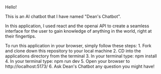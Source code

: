 Hello!

This is an AI chatbot that I have named "Dean's Chatbot".

In this application, I used react and the openai API to create a seamless
interface for the user to gain knowledge of anything in the world, right at
their fingertips.

To run this application in your browser, simply follow these steps:
    1. Fork and clone down this repository to your local machine
    2. CD into the applications directory from the terminal
    3. In your terminal type: npm install
    4. In your terminal type: npm run dev
    5. Open your browser to http://localhost:5173/
    6. Ask Dean's Chatbot any question you might have!
